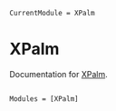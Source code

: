 ```@meta
CurrentModule = XPalm
```

# XPalm

Documentation for [XPalm](https://github.com/PalmStudio/XPalm.jl).

```@index
```

```@autodocs
Modules = [XPalm]
```
